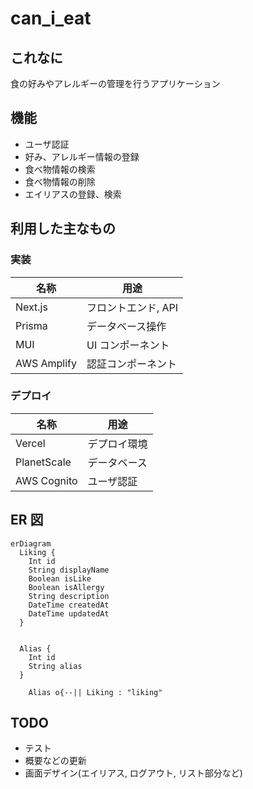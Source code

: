 # can_i_eat

## これなに

食の好みやアレルギーの管理を行うアプリケーション

## 機能

- ユーザ認証
- 好み、アレルギー情報の登録
- 食べ物情報の検索
- 食べ物情報の削除
- エイリアスの登録、検索

## 利用した主なもの

### 実装

| 名称        | 用途                |
| ----------- | ------------------- |
| Next.js     | フロントエンド, API |
| Prisma      | データベース操作    |
| MUI         | UI コンポーネント   |
| AWS Amplify | 認証コンポーネント  |

### デプロイ

| 名称        | 用途         |
| ----------- | ------------ |
| Vercel      | デプロイ環境 |
| PlanetScale | データベース |
| AWS Cognito | ユーザ認証   |

## ER 図

```mermaid
erDiagram
  Liking {
    Int id
    String displayName
    Boolean isLike
    Boolean isAllergy
    String description
    DateTime createdAt
    DateTime updatedAt
  }


  Alias {
    Int id
    String alias
  }

    Alias o{--|| Liking : "liking"
```

## TODO

- テスト
- 概要などの更新
- 画面デザイン(エイリアス, ログアウト, リスト部分など)

